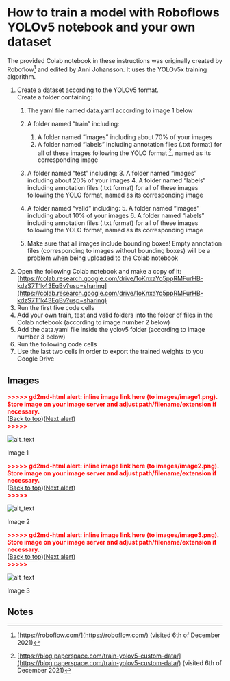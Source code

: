 # How to train a model with Roboflows YOLOv5 notebook and your own dataset

The provided Colab notebook in these instructions was originally created by Roboflow[^1] and edited by Anni Johansson. It uses the YOLOv5x training algorithm.



1. Create a dataset according to the YOLOv5 format.  \
Create a folder containing:
    1. The yaml file named data.yaml according to image 1 below
    2. A folder named “train” including:
        1. A folder named “images” including about 70% of your images 
        2. A folder named “labels” including annotation files (.txt format) for all of these images following the YOLO format [^2], named as its corresponding image


    3. A folder named “test” including:
        3. A folder named “images” including about 20% of your images 
        4. A folder named “labels” including annotation files (.txt format) for all of these images following the YOLO format, named as its corresponding image
    4. A folder named “valid” including:
        5. A folder named “images” including about 10% of your images 
        6. A folder named “labels” including annotation files (.txt format) for all of these images following the YOLO format, named as its corresponding image
    5. Make sure that all images include bounding boxes! Empty annotation files (corresponding to images without bounding boxes) will be a problem when being uploaded to the Colab notebook
2. Open the following Colab notebook and make a copy of it: \
[https://colab.research.google.com/drive/1oKnxaYo5ppRMFurHB-kdzS7T1k43EqBv?usp=sharing](https://colab.research.google.com/drive/1oKnxaYo5ppRMFurHB-kdzS7T1k43EqBv?usp=sharing)
3. Run the first five code cells
4. Add your own train, test and valid folders into the folder of files in the Colab notebook (according to image number 2 below)
5. Add the data.yaml file inside the yolov5 folder (according to image number 3 below)
6. Run the following code cells
7. Use the last two cells in order to export the trained weights to you Google Drive


## Images



<p id="gdcalert1" ><span style="color: red; font-weight: bold">>>>>>  gd2md-html alert: inline image link here (to images/image1.png). Store image on your image server and adjust path/filename/extension if necessary. </span><br>(<a href="#">Back to top</a>)(<a href="#gdcalert2">Next alert</a>)<br><span style="color: red; font-weight: bold">>>>>> </span></p>


![alt_text](images/image1.png "image_tooltip")


Image 1



<p id="gdcalert2" ><span style="color: red; font-weight: bold">>>>>>  gd2md-html alert: inline image link here (to images/image2.png). Store image on your image server and adjust path/filename/extension if necessary. </span><br>(<a href="#">Back to top</a>)(<a href="#gdcalert3">Next alert</a>)<br><span style="color: red; font-weight: bold">>>>>> </span></p>


![alt_text](images/image2.png "image_tooltip")


Image 2



<p id="gdcalert3" ><span style="color: red; font-weight: bold">>>>>>  gd2md-html alert: inline image link here (to images/image3.png). Store image on your image server and adjust path/filename/extension if necessary. </span><br>(<a href="#">Back to top</a>)(<a href="#gdcalert4">Next alert</a>)<br><span style="color: red; font-weight: bold">>>>>> </span></p>


![alt_text](images/image3.png "image_tooltip")


Image 3


<!-- Footnotes themselves at the bottom. -->
## Notes

[^1]:
     [https://roboflow.com/](https://roboflow.com/) (visited 6th of December 2021)

[^2]:

     [https://blog.paperspace.com/train-yolov5-custom-data/](https://blog.paperspace.com/train-yolov5-custom-data/) (visited 6th of December 2021)
